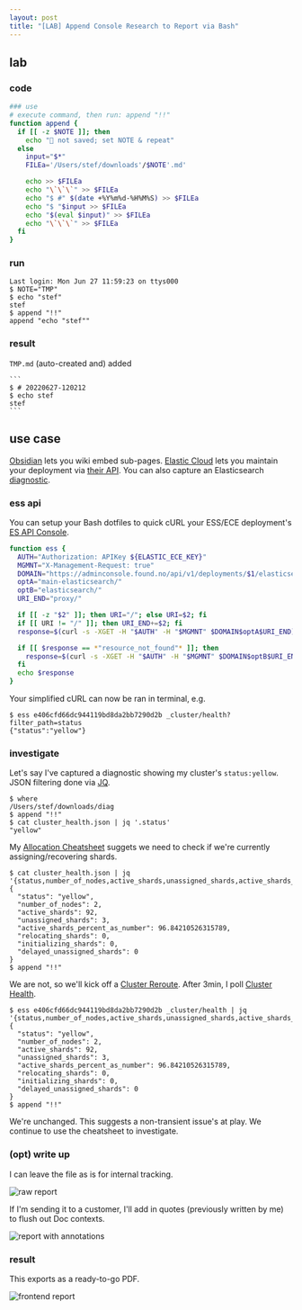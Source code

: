 ```yaml
---
layout: post 
title: "[LAB] Append Console Research to Report via Bash"
---
```


## lab

### code

```bash
### use
# execute command, then run: append "!!"
function append {
  if [[ -z $NOTE ]]; then
    echo "👻 not saved; set NOTE & repeat"
  else
    input="$*"
    FILEa='/Users/stef/downloads'/$NOTE'.md'

    echo >> $FILEa
    echo "\`\`\`" >> $FILEa
    echo "$ #" $(date +%Y%m%d-%H%M%S) >> $FILEa
    echo "$ "$input >> $FILEa
    echo "$(eval $input)" >> $FILEa
    echo "\`\`\`" >> $FILEa
  fi
}
```

### run

```
Last login: Mon Jun 27 11:59:23 on ttys000
$ NOTE="TMP"
$ echo "stef"
stef
$ append "!!"
append "echo "stef""
```

### result
`TMP.md` (auto-created and) added
`````````
```
$ # 20220627-120212
$ echo stef
stef
```
`````````

## use case

[Obsidian](https://obsidian.md/) lets you wiki embed sub-pages. 
[Elastic Cloud](https://cloud.elastic.co) lets you maintain your deployment
via [their API](https://www.elastic.co/guide/en/cloud/current/ec-restful-api.html). 
You can also capture an Elasticsearch [diagnostic](https://github.com/elastic/support-diagnostics#usage-examples).

### ess api

You can setup your Bash dotfiles to quick cURL your ESS/ECE deployment's 
[ES API Console](https://www.elastic.co/guide/en/cloud/current/ec-api-console.html).

```bash
function ess {
  AUTH="Authorization: APIKey ${ELASTIC_ECE_KEY}"
  MGMNT="X-Management-Request: true"
  DOMAIN="https://adminconsole.found.no/api/v1/deployments/$1/elasticsearch/"
  optA="main-elasticsearch/"
  optB="elasticsearch/"
  URI_END="proxy/"

  if [[ -z "$2" ]]; then URI="/"; else URI=$2; fi
  if [[ URI != "/" ]]; then URI_END+=$2; fi
  response=$(curl -s -XGET -H "$AUTH" -H "$MGMNT" $DOMAIN$optA$URI_END)

  if [[ $response == *"resource_not_found"* ]]; then
    response=$(curl -s -XGET -H "$AUTH" -H "$MGMNT" $DOMAIN$optB$URI_END)
  fi
  echo $response
}
```

Your simplified cURL can now be ran in terminal, e.g.

```
$ ess e406cfd66dc944119bd8da2bb7290d2b _cluster/health?filter_path=status
{"status":"yellow"}
```

### investigate

Let's say I've captured a diagnostic showing my cluster's `status:yellow`. 
JSON filtering done via [JQ](https://stedolan.github.io/jq/manual).

```
$ where
/Users/stef/downloads/diag
$ append "!!"
$ cat cluster_health.json | jq '.status'
"yellow"
```

My [Allocation Cheatsheet](https://github.com/stefnestor/elastic/blob/main/Elasticsearch/Index/Shard/Allocation/allocation%20cheatsheet.pdf) 
suggets we need to check if we're currently assigning/recovering shards.

```
$ cat cluster_health.json | jq '{status,number_of_nodes,active_shards,unassigned_shards,active_shards_percent_as_number,relocating_shards,initializing_shards,delayed_unassigned_shards}'
{
  "status": "yellow",
  "number_of_nodes": 2,
  "active_shards": 92,
  "unassigned_shards": 3,
  "active_shards_percent_as_number": 96.84210526315789,
  "relocating_shards": 0,
  "initializing_shards": 0,
  "delayed_unassigned_shards": 0
}
$ append "!!"
```

We are not, so we'll kick off a [Cluster Reroute](https://www.elastic.co/guide/en/elasticsearch/reference/current/cluster-reroute.html). 
After 3min, I poll [Cluster Health](https://www.elastic.co/guide/en/elasticsearch/reference/current/cluster-health.html).

```
$ ess e406cfd66dc944119bd8da2bb7290d2b _cluster/health | jq '{status,number_of_nodes,active_shards,unassigned_shards,active_shards_percent_as_number,relocating_shards,initializing_shards,delayed_unassigned_shards}'
{
  "status": "yellow",
  "number_of_nodes": 2,
  "active_shards": 92,
  "unassigned_shards": 3,
  "active_shards_percent_as_number": 96.84210526315789,
  "relocating_shards": 0,
  "initializing_shards": 0,
  "delayed_unassigned_shards": 0
}
$ append "!!"
```

We're unchanged. This suggests a non-transient issue's at play. We 
continue to use the cheatsheet to investigate.

### (opt) write up

I can leave the file as is for internal tracking. 

![raw report](images/2022-06-27-bash-append-research-to-report-A.png)


If I'm sending it to a customer, I'll add in quotes (previously written 
by me) to flush out Doc contexts.

![report with annotations](images/2022-06-27-bash-append-research-to-report-B.png)

### result

This exports as a ready-to-go PDF.

![frontend report](images/2022-06-27-bash-append-research-to-report-C.png)

